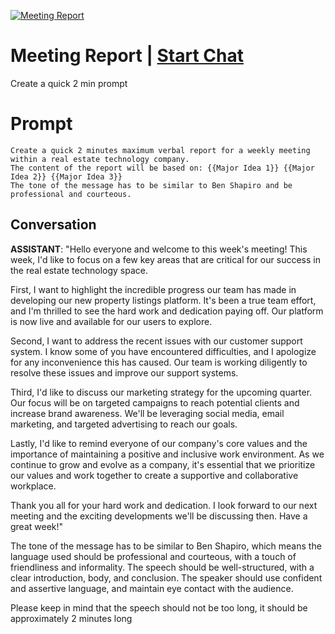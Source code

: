 
[![Meeting Report](https://flow-prompt-covers.s3.us-west-1.amazonaws.com/icon/Lofi/i7.png)](https://gptcall.net/chat.html?data=%7B%22contact%22%3A%7B%22id%22%3A%2254XPdfE5_kiv8REb1qp7b%22%2C%22flow%22%3Atrue%7D%7D)
# Meeting Report | [Start Chat](https://gptcall.net/chat.html?data=%7B%22contact%22%3A%7B%22id%22%3A%2254XPdfE5_kiv8REb1qp7b%22%2C%22flow%22%3Atrue%7D%7D)
Create a quick 2 min prompt

# Prompt

```
Create a quick 2 minutes maximum verbal report for a weekly meeting within a real estate technology company.
The content of the report will be based on: {{Major Idea 1}} {{Major Idea 2}} {{Major Idea 3}}
The tone of the message has to be similar to Ben Shapiro and be professional and courteous.
```

## Conversation

**ASSISTANT**: "Hello everyone and welcome to this week's meeting! This week, I'd like to focus on a few key areas that are critical for our success in the real estate technology space. 

First, I want to highlight the incredible progress our team has made in developing our new property listings platform. It's been a true team effort, and I'm thrilled to see the hard work and dedication paying off. Our platform is now live and available for our users to explore. 

Second, I want to address the recent issues with our customer support system. I know some of you have encountered difficulties, and I apologize for any inconvenience this has caused. Our team is working diligently to resolve these issues and improve our support systems. 

Third, I'd like to discuss our marketing strategy for the upcoming quarter. Our focus will be on targeted campaigns to reach potential clients and increase brand awareness. We'll be leveraging social media, email marketing, and targeted advertising to reach our goals. 

Lastly, I'd like to remind everyone of our company's core values and the importance of maintaining a positive and inclusive work environment. As we continue to grow and evolve as a company, it's essential that we prioritize our values and work together to create a supportive and collaborative workplace.

Thank you all for your hard work and dedication. I look forward to our next meeting and the exciting developments we'll be discussing then. Have a great week!"

The tone of the message has to be similar to Ben Shapiro, which means the language used should be professional and courteous, with a touch of friendliness and informality. The speech should be well-structured, with a clear introduction, body, and conclusion. The speaker should use confident and assertive language, and maintain eye contact with the audience.

Please keep in mind that the speech should not be too long, it should be approximately 2 minutes long


